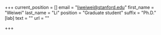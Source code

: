 +++
current_position = []
email = "liweiwei@stanford.edu"
first_name = "Weiwei"
last_name = "Li"
position = "Graduate student"
suffix = "Ph.D."
[lab]
text = ""
url = ""

+++
